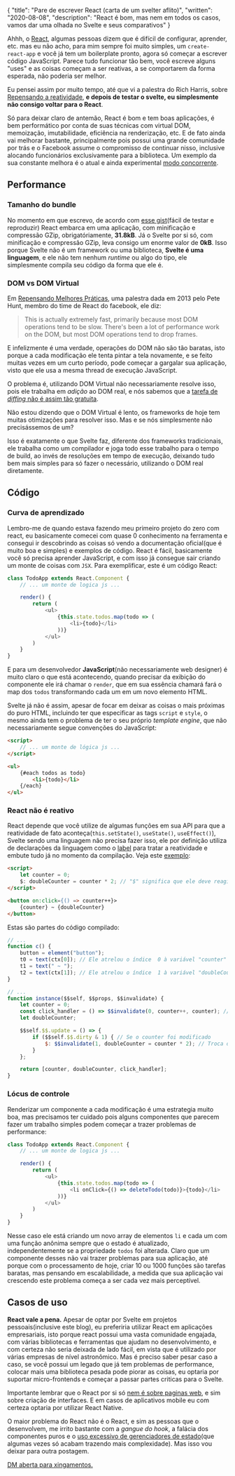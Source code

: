 {
    "title": "Pare de escrever React (carta de um svelter aflito)",
    "written": "2020-08-08",
    "description": "React é bom, mas nem em todos os casos, vamos dar uma olhada no Svelte e seus comparativos"
}

Ahhh, o [React](https://pt-br.reactjs.org/), algumas pessoas dizem que é difícil de configurar, aprender, etc. mas eu não acho, para mim sempre foi muito simples, um `create-react-app` e você já tem um boilerplate pronto, agora só começar a escrever código JavaScript. Parece tudo funcionar tão bem, você escreve alguns "uses" e as coisas começam a ser reativas, a se comportarem da forma esperada, não poderia ser melhor.

Eu pensei assim por muito tempo, até que vi a palestra do Rich Harris, sobre [Repensando a reatividade](https://www.youtube.com/watch?v=AdNJ3fydeao), **e depois de testar o svelte, eu simplesmente não consigo voltar para o React**.

Só para deixar claro de antemão, React é bom e tem boas aplicações, é bem performático por conta de suas técnicas com virtual DOM, memoização, imutabilidade, eficiência na renderização, etc. E de fato ainda vai melhorar bastante, principalmente pois possui uma grande comunidade por trás e o Facebook assume o compromisso de continuar nisso, inclusive alocando funcionários exclusivamente para a biblioteca. Um exemplo da sua constante melhora é o atual e ainda experimental [modo concorrente](https://pt-br.reactjs.org/docs/concurrent-mode-intro.html).

## Performance

### Tamanho do bundle

No momento em que escrevo, de acordo com [esse gist](https://gist.github.com/Restuta/cda69e50a853aa64912d)(fácil de testar e reproduzir) React embarca em uma aplicação, com minificação e compressão GZip, obrigatóriamente, **31.8kB**. Já o Svelte por si só, com minificação e compressão GZip, leva consigo um enorme valor de **0kB**. Isso porque Svelte não é um framework ou uma biblioteca, **Svelte é uma linguagem**, e ele não tem nenhum *runtime* ou algo do tipo, ele simplesmente compila seu código da forma que ele é.

### DOM vs DOM Virtual

Em [Repensando Melhores Práticas](https://www.youtube.com/watch?v=x7cQ3mrcKaY), uma palestra dada em 2013 pelo Pete Hunt, membro do time de React do facebook, ele diz:

> This is actually extremely fast, primarily because most DOM operations tend to be slow. There's been a lot of performance work on the DOM, but most DOM operations tend to drop frames.

E infelizmente é uma verdade, operações do DOM não são tão baratas, isto porque a cada modificação ele tenta pintar a tela novamente, e se feito muitas vezes em um curto período, pode começar a gargalar sua aplicação, visto que ele usa a mesma thread de execução JavaScript.

O problema é, utilizando DOM Virtual não necessariamente resolve isso, pois ele trabalha em *adição* ao DOM real, e nós sabemos que a [tarefa de *diffing* não é assim tão gratuita](https://twitter.com/pcwalton/status/1015694528857047040).

Não estou dizendo que o DOM Virtual é lento, os frameworks de hoje tem muitas otimizações para resolver isso. Mas e se nós simplesmente não precisássemos de um?

Isso é exatamente o que Svelte faz, diferente dos frameworks tradicionais, ele trabalha como um compilador e joga todo esse trabalho para o tempo de build, ao invés de resoluções em tempo de execução, deixando tudo bem mais simples para só fazer o necessário, utilizando o DOM real diretamente.

## Código

### Curva de aprendizado

Lembro-me de quando estava fazendo meu primeiro projeto do zero com react, eu basicamente comecei com quase 0 conhecimento na ferramenta e consegui ir descobrindo as coisas só vendo a documentação oficial(que é muito boa e simples) e exemplos de código. React é fácil, basicamente você só precisa aprender JavaScript, e com isso já consegue sair criando um monte de coisas com `JSX`. Para exemplificar, este é um código React:

```js
class TodoApp extends React.Component {
    // ... um monte de logica js ...

    render() {
        return (
            <ul>
                {this.state.todos.map(todo => (
                    <li>{todo}</li>
                ))}
            </ul>
        )
    }
}
```

E para um desenvolvedor **JavaScript**(não necessariamente web designer) é muito claro o que está acontecendo, quando precisar da exibição do componente ele irá chamar o `render`, que em sua essência chamará fará o map dos `todos` transformando cada um em um novo elemento HTML. 


Svelte já não é assim, apesar de focar em deixar as coisas o mais próximas do puro HTML, incluindo ter que especificar as tags `script` e `style`, o mesmo ainda tem o problema de ter o seu próprio *template engine*, que não necessariamente segue convenções do JavaScript:

```html
<script>
    // ... um monte de lógica js ...
</script>

<ul>
    {#each todos as todo}
        <li>{todo}</li>
    {/each}
</ul>
```

### React não é reativo

React depende que você utilize de algumas funções em sua API para que a reatividade de fato aconteça(`this.setState()`, `useState()`, `useEffect()`), Svelte sendo uma linguagem não precisa fazer isso, ele por definição utiliza de declarações da linguagem como o [label](https://developer.mozilla.org/en-US/docs/Web/JavaScript/Reference/Statements/label) para tratar a reatividade e embute tudo já no momento da compilação. Veja este [exemplo](https://svelte.dev/repl/3341b89218734139abe75ac1bc8aa530?version=3.24.1):

```html
<script>
    let counter = 0;
    $: doubleCounter = counter * 2; // "$" significa que ele deve reagir às alterações das variáveis
</script>

<button on:click={() => counter++}>
    {counter} ~ {doubleCounter}
</button>
```

Estas são partes do código compilado:

```js
// ...
function c() {
    button = element("button");
    t0 = text(ctx[0]); // Ele atrelou o índice  0 à variável "counter"
    t1 = text(" ~ ");
    t2 = text(ctx[1]); // Ele atrelou o índice  1 à variável "doubleCounter"
}

// ...
function instance($$self, $$props, $$invalidate) {
    let counter = 0;
    const click_handler = () => $$invalidate(0, counter++, counter); // Ao clicar no botão, incrementa ao counter e o invalida
    let doubleCounter;

    $$self.$$.update = () => {
        if ($$self.$$.dirty & 1) { // Se o counter foi modificado
            $: $$invalidate(1, doubleCounter = counter * 2); // Troca o valor do doubleCounter e o invalida
        }
    };

    return [counter, doubleCounter, click_handler];
}

```

### Lócus de controle

Renderizar um componente a cada modificação é uma estrategia muito boa, mas precisamos ter cuidado pois alguns componentes que parecem fazer um trabalho simples podem começar a trazer problemas de performance:

```js
class TodoApp extends React.Component {
    // ... um monte de logica js ...

    render() {
        return (
            <ul>
                {this.state.todos.map(todo => (
                    <li onClick={() => deleteTodo(todo)}>{todo}</li>
                ))}
            </ul>
        )
    }
}
```

Nesse caso ele está criando um novo array de elementos `li` e cada um com uma função anônima sempre que o estado é atualizado, independentemente se a propriedade `todos` foi alterada. Claro que um componente desses não vai trazer problemas para sua aplicação, até porque com o processamento de hoje, criar 10 ou 1000 funções são tarefas baratas, mas pensando em escalabilidade, a medida que sua aplicação vai crescendo este problema começa a ser cada vez mais perceptível.

## Casos de uso

**React vale a pena.** Apesar de optar por Svelte em projetos pessoais(inclusive este blog), eu preferiria utilizar React em aplicações empresariais, isto porque react possui uma vasta comunidade engajada, com várias bibliotecas e ferramentas que ajudam no desenvolvimento, e com certeza não seria deixada de lado fácil, em vista que é utilizado por várias empresas de nível astronômico. Mas é preciso saber pesar caso a caso, se você possui um legado que já tem problemas de performance, colocar mais uma biblioteca pesada pode piorar as coisas, eu optaria por suportar micro-frontends e começar a passar partes criticas para o Svelte.

Importante lembrar que o React por si só [nem é sobre paginas web](https://pt-br.reactjs.org/docs/react-dom.html), e sim sobre criação de interfaces. E em casos de aplicativos mobile eu com certeza optaria por utilizar React Native.

O maior problema do React não é o React, e sim as pessoas que o desenvolvem, me irrito bastante com a *gangue do hook*, a falácia dos componentes puros e o [uso excessivo de gerenciadores de estado](https://medium.com/@dan_abramov/you-might-not-need-redux-be46360cf367)(que algumas vezes só acabam trazendo mais complexidade). Mas isso vou deixar para outra postagem.

[DM aberta para xingamentos.](https://twitter.com/_ceifa)